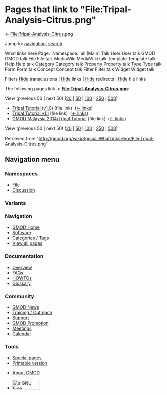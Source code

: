 <div id="mw-page-base" class="noprint">

</div>

<div id="mw-head-base" class="noprint">

</div>

<div id="content" class="mw-body" role="main">

<span id="top"></span>

<div id="mw-js-message" style="display:none;">

</div>



# <span dir="auto">Pages that link to "File:Tripal-Analysis-Citrus.png"</span>

<div id="bodyContent">

<div id="contentSub">

←
[File:Tripal-Analysis-Citrus.png](/wiki/File:Tripal-Analysis-Citrus.png "File:Tripal-Analysis-Citrus.png")

</div>

<div id="jump-to-nav" class="mw-jump">

Jump to: [navigation](#mw-navigation), [search](#p-search)

</div>

<div id="mw-content-text">

What links here Page:  Namespace:  all (Main) Talk User User talk GMOD
GMOD talk File File talk MediaWiki MediaWiki talk Template Template talk
Help Help talk Category Category talk Property Property talk Type Type
talk Form Form talk Concept Concept talk Filter Filter talk Widget
Widget talk

Filters
[Hide](/mediawiki/index.php?title=Special:WhatLinksHere/File:Tripal-Analysis-Citrus.png&hidetrans=1 "Special:WhatLinksHere/File:Tripal-Analysis-Citrus.png")
transclusions \|
[Hide](/mediawiki/index.php?title=Special:WhatLinksHere/File:Tripal-Analysis-Citrus.png&hidelinks=1 "Special:WhatLinksHere/File:Tripal-Analysis-Citrus.png")
links \|
[Hide](/mediawiki/index.php?title=Special:WhatLinksHere/File:Tripal-Analysis-Citrus.png&hideredirs=1 "Special:WhatLinksHere/File:Tripal-Analysis-Citrus.png")
redirects \|
[Hide](/mediawiki/index.php?title=Special:WhatLinksHere/File:Tripal-Analysis-Citrus.png&hideimages=1 "Special:WhatLinksHere/File:Tripal-Analysis-Citrus.png")
file links

The following pages link to
**[File:Tripal-Analysis-Citrus.png](/wiki/File:Tripal-Analysis-Citrus.png "File:Tripal-Analysis-Citrus.png")**:

View (previous 50 \| next 50)
([20](/mediawiki/index.php?title=Special:WhatLinksHere/File:Tripal-Analysis-Citrus.png&limit=20 "Special:WhatLinksHere/File:Tripal-Analysis-Citrus.png")
\|
[50](/mediawiki/index.php?title=Special:WhatLinksHere/File:Tripal-Analysis-Citrus.png&limit=50 "Special:WhatLinksHere/File:Tripal-Analysis-Citrus.png")
\|
[100](/mediawiki/index.php?title=Special:WhatLinksHere/File:Tripal-Analysis-Citrus.png&limit=100 "Special:WhatLinksHere/File:Tripal-Analysis-Citrus.png")
\|
[250](/mediawiki/index.php?title=Special:WhatLinksHere/File:Tripal-Analysis-Citrus.png&limit=250 "Special:WhatLinksHere/File:Tripal-Analysis-Citrus.png")
\|
[500](/mediawiki/index.php?title=Special:WhatLinksHere/File:Tripal-Analysis-Citrus.png&limit=500 "Special:WhatLinksHere/File:Tripal-Analysis-Citrus.png"))

- [Tripal Tutorial
  (v1.0)](/wiki/Tripal_Tutorial_(v1.0) "Tripal Tutorial (v1.0)") (file
  link) ‎ <span class="mw-whatlinkshere-tools">([←
  links](/mediawiki/index.php?title=Special:WhatLinksHere&target=Tripal+Tutorial+%28v1.0%29 "Special:WhatLinksHere"))</span>
- [Tripal Tutorial
  v1.1](/wiki/Tripal_Tutorial_v1.1 "Tripal Tutorial v1.1") (file link) ‎
  <span class="mw-whatlinkshere-tools">([←
  links](/mediawiki/index.php?title=Special:WhatLinksHere&target=Tripal+Tutorial+v1.1 "Special:WhatLinksHere"))</span>
- [GMOD Malaysia 2014/Tripal
  Tutorial](/wiki/GMOD_Malaysia_2014/Tripal_Tutorial "GMOD Malaysia 2014/Tripal Tutorial")
  (file link) ‎ <span class="mw-whatlinkshere-tools">([←
  links](/mediawiki/index.php?title=Special:WhatLinksHere&target=GMOD+Malaysia+2014%2FTripal+Tutorial "Special:WhatLinksHere"))</span>

View (previous 50 \| next 50)
([20](/mediawiki/index.php?title=Special:WhatLinksHere/File:Tripal-Analysis-Citrus.png&limit=20 "Special:WhatLinksHere/File:Tripal-Analysis-Citrus.png")
\|
[50](/mediawiki/index.php?title=Special:WhatLinksHere/File:Tripal-Analysis-Citrus.png&limit=50 "Special:WhatLinksHere/File:Tripal-Analysis-Citrus.png")
\|
[100](/mediawiki/index.php?title=Special:WhatLinksHere/File:Tripal-Analysis-Citrus.png&limit=100 "Special:WhatLinksHere/File:Tripal-Analysis-Citrus.png")
\|
[250](/mediawiki/index.php?title=Special:WhatLinksHere/File:Tripal-Analysis-Citrus.png&limit=250 "Special:WhatLinksHere/File:Tripal-Analysis-Citrus.png")
\|
[500](/mediawiki/index.php?title=Special:WhatLinksHere/File:Tripal-Analysis-Citrus.png&limit=500 "Special:WhatLinksHere/File:Tripal-Analysis-Citrus.png"))

</div>

<div class="printfooter">

Retrieved from
"<http://gmod.org/wiki/Special:WhatLinksHere/File:Tripal-Analysis-Citrus.png>"

</div>

<div id="catlinks" class="catlinks catlinks-allhidden">

</div>

<div class="visualClear">

</div>

</div>

</div>

<div id="mw-navigation">

## Navigation menu

<div id="mw-head">



<div id="left-navigation">

<div id="p-namespaces" class="vectorTabs" role="navigation"
aria-labelledby="p-namespaces-label">

### Namespaces

- <span id="ca-nstab-image"><a href="/wiki/File:Tripal-Analysis-Citrus.png" accesskey="c"
  title="View the file page [c]">File</a></span>
- <span id="ca-talk"><a
  href="/mediawiki/index.php?title=File_talk:Tripal-Analysis-Citrus.png&amp;action=edit&amp;redlink=1"
  accesskey="t"
  title="Discussion about the content page [t]">Discussion</a></span>

</div>

<div id="p-variants" class="vectorMenu emptyPortlet" role="navigation"
aria-labelledby="p-variants-label">

### 

### Variants[](#)

<div class="menu">

</div>

</div>

</div>

<div id="right-navigation">





</div>



</div>

</div>

</div>

<div id="mw-panel">

<div id="p-logo" role="banner">

<a href="/wiki/Main_Page"
style="background-image: url(http://gmod.org/images/GMOD-cogs.png);"
title="Visit the main page"></a>

</div>

<div id="p-Navigation" class="portal" role="navigation"
aria-labelledby="p-Navigation-label">

### Navigation

<div class="body">

- <span id="n-GMOD-Home">[GMOD Home](/wiki/Main_Page)</span>
- <span id="n-Software">[Software](/wiki/GMOD_Components)</span>
- <span id="n-Categories-.2F-Tags">[Categories /
  Tags](/wiki/Categories)</span>
- <span id="n-View-all-pages">[View all
  pages](/wiki/Special:AllPages)</span>

</div>

</div>

<div id="p-Documentation" class="portal" role="navigation"
aria-labelledby="p-Documentation-label">

### Documentation

<div class="body">

- <span id="n-Overview">[Overview](/wiki/Overview)</span>
- <span id="n-FAQs">[FAQs](/wiki/Category:FAQ)</span>
- <span id="n-HOWTOs">[HOWTOs](/wiki/Category:HOWTO)</span>
- <span id="n-Glossary">[Glossary](/wiki/Glossary)</span>

</div>

</div>

<div id="p-Community" class="portal" role="navigation"
aria-labelledby="p-Community-label">

### Community

<div class="body">

- <span id="n-GMOD-News">[GMOD News](/wiki/GMOD_News)</span>
- <span id="n-Training-.2F-Outreach">[Training /
  Outreach](/wiki/Training_and_Outreach)</span>
- <span id="n-Support">[Support](/wiki/Support)</span>
- <span id="n-GMOD-Promotion">[GMOD
  Promotion](/wiki/GMOD_Promotion)</span>
- <span id="n-Meetings">[Meetings](/wiki/Meetings)</span>
- <span id="n-Calendar">[Calendar](/wiki/Calendar)</span>

</div>

</div>

<div id="p-tb" class="portal" role="navigation"
aria-labelledby="p-tb-label">

### Tools

<div class="body">

- <span id="t-specialpages"><a href="/wiki/Special:SpecialPages" accesskey="q"
  title="A list of all special pages [q]">Special pages</a></span>
- <span id="t-print"><a
  href="/mediawiki/index.php?title=Special:WhatLinksHere/File:Tripal-Analysis-Citrus.png&amp;printable=yes"
  rel="alternate" accesskey="p"
  title="Printable version of this page [p]">Printable version</a></span>

</div>

</div>

</div>

</div>

<div id="footer" role="contentinfo">

- <span id="footer-places-about">[About
  GMOD](/wiki/GMOD:About "GMOD:About")</span>

<!-- -->

- <span id="footer-copyrightico">[<img src="http://www.gnu.org/graphics/gfdl-logo-small.png" width="88"
  height="31" alt="a GNU Free Documentation License" />](http://www.gnu.org/licenses/fdl-1.3.html)</span>


<div style="clear:both">

</div>

</div>
